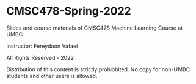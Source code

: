 # CMSC478-Spring-2022
Slides and course materials of CMSC478 Machine Learning Course at UMBC 

Instructor: Fereydoon Vafaei

All Rights Reserved - 2022

Distribution of this content is strictly prohiobited. No copy for non-UMBC students and other users is allowed.
